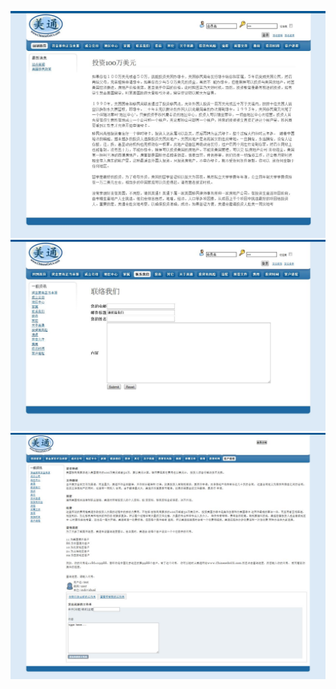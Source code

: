 ![chinesegous-01.jpg](Screenshots/chinesegous-01.jpg)
![chinesegous-02.jpg](Screenshots/chinesegous-02.jpg)
![chinesegous-03.jpg](Screenshots/chinesegous-03.jpg)